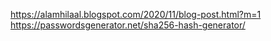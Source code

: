 
https://alamhilaal.blogspot.com/2020/11/blog-post.html?m=1
https://passwordsgenerator.net/sha256-hash-generator/
